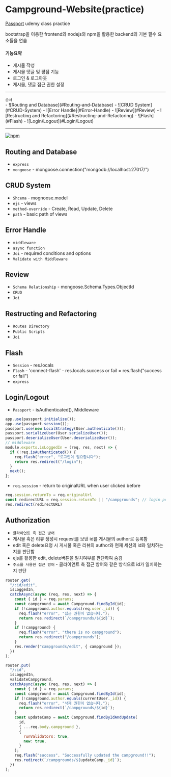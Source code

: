 # Campground-Website(practice)

[Passport](https://www.udemy.com/) udemy class practice

bootstrap을 이용한 frontend와 nodejs와 npm을 활용한 backend의 기본 필수 요소들을 연습
#### 기능요약
* 게시물 작성
* 게시물 댓글 및 평점 기능
* 로그인 & 로그아웃
* 게시물, 댓글 접근 권한 설정

---

<p align="left">
  <sup>순서</sup>
  <br>
  - ![Routing and Database](#Routing-and-Database)
  - ![CRUD System](#CRUD-System)
  - ![Error Handle](#Error-Handle)
  - ![Review](#Review)
  - ![Restructing and Refactoring](#Restructing-and-Refactoring)
  - ![Flash](#Flash)
  - ![Login/Logout](#Login/Logout)
</p>

---

[![npm](https://img.shields.io/npm/v/passport-local.svg)](https://www.npmjs.com/package/passport-local)

## Routing and Database

* `express`
* `mongoose` - mongoose.connection("mongodb://localhost:27017/")

## CRUD System

* `Shcema` - mognoose.model
* `ejs` - views
* `method-override` - Create, Read, Update, Delete
* `path` - basic path of views

## Error Handle

* `middleware`
* `async function`
* `Joi` - required conditions and options
* `Validate with Middleware`

## Review

* `Schema Relationship` - mongoose.Schema.Types.ObjectId
* `CRUD`
* `Joi`

## Restructing and Refactoring

* `Routes Directory`
* `Public Scripts`
* `Joi`

## Flash

* `Session` - res.locals
* `Flash` - 'connect-flash' - res.locals.success or fail = res.flash("success or fail")
* `express`

## Login/Logout

* `Passport` - isAuthenticated(), Middleware
```js
app.use(passport.initialize());
app.use(passport.session());
passport.use(new LocalStrategy(User.authenticate()));
passport.serializeUser(User.serializeUser());
passport.deserializeUser(User.deserializeUser());
// middleware
module.exports.isLoggedIn = (req, res, next) => {
  if (!req.isAuthenticated()) {
    req.flash("error", "로그인이 필요합니다");
    return res.redirect("/login");
  }
  next();
};
```
* `req.session` - return to originalURL when user clicked before
```js
req.session.returnTo = req.originalUrl
const redirectURL = req.session.returnTo || "/campgrounds"; // login post
res.redirect(redirectURL)
```

## Authorization

* `클라이언트 측 접근 방어`
* 게시물 혹은 리뷰 생성시 request를 보낸 id를 게시물의 author로 등록함
* edit 혹은 delete요청 시 게시물 혹은 리뷰의 author와 현재 세션의 id와 일치하는지를 판단함
* ejs를 활용한 edit, delete버튼을 일치여부를 판단하여 숨김
* `주소를 사용한 접근 방어` - 클라이언트 측 접근 방어와 같은 방식으로 id가 일치하는지 판단
```js
router.get(
  "/:id/edit",
  isLoggedIn,
  catchAsync(async (req, res, next) => {
    const { id } = req.params;
    const campground = await Campground.findById(id);
    if (!campground.author.equals(req.user._id)) {
      req.flash("error", "접근 권한이 없습니다.");
      return res.redirect(`/campgrounds/${id}`);
    }
    if (!campground) {
      req.flash("error", "there is no campground");
      return res.redirect("/campgrounds");
    }
    res.render("campgrounds/edit", { campground });
  })
);

router.put(
  "/:id",
  isLoggedIn,
  validateCampground,
  catchAsync(async (req, res, next) => {
    const { id } = req.params;
    const campground = await Campground.findById(id);
    if (!campground.author.equals(currentUser._id)) {
      req.flash("error", "삭제 권한이 없습니다.");
      return res.redirect(`/campgrounds/${id}`);
    }
    const updateCamp = await Campground.findByIdAndUpdate(
      id,
      { ...req.body.campground },
      {
        runValidators: true,
        new: true,
      }
    );
    req.flash("success", "Successfully updated the campground!!");
    res.redirect(`/campgrounds/${updateCamp._id}`);
  })
);
```